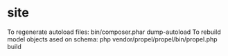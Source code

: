 # site

To regenerate autoload files:  bin/composer.phar dump-autoload
To rebuild model objects ased on schema:  php vendor/propel/propel/bin/propel.php build
